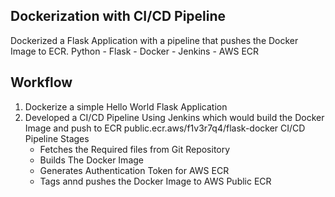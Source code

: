 ## Dockerization with CI/CD Pipeline
Dockerized a Flask Application with a pipeline that pushes the Docker Image to ECR.
Python - Flask - Docker - Jenkins - AWS ECR

## Workflow
 1.  Dockerize a simple Hello World Flask Application
 2.  Developed a CI/CD Pipeline Using Jenkins which would build the Docker Image and push to ECR public.ecr.aws/f1v3r7q4/flask-docker
     CI/CD Pipeline Stages
     - Fetches the Required files from Git Repository
     - Builds The Docker Image
     - Generates Authentication Token for AWS ECR
     - Tags annd pushes the Docker Image to AWS Public ECR

